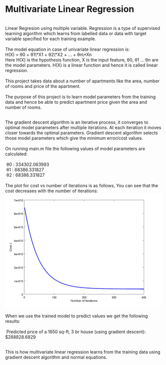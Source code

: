 # Multivariate Linear Regression
<br>
Linear Regresion using multiple variable. Regression is a type of supervised learning algorithm which learns from labelled data or data with target variable specified for each training example.<br><br>
The model equation in case of univariate linear regression is:<br>
H(X) = θ0 + θ1\*X1 + θ2\*X2 + ... + θn\*Xn
<br>
Here H(X) is the hypothesis function, X is the input feature, θ0, θ1 ... θn are the model parameters. H(X) is a linear function and hence it is called linear regression.
<br><br>
This project takes data about a number of apartments like the area, number of rooms and price of the apartment.<br><br>
The purpose of this project is to learn model parameters from the training data and hence be able to predict apartment price given the area and number of rooms.<br><br>

The gradient descent algorithm is an iterative process, it converges to optimal model parameters after multiple iterations. At each iteration it moves closer towards the optimal parameters. Gradient descent algorithm selects those model parameters which give the minimum error/cost values.<br><br>
On running main.m file the following values of model parameters are calculated:<br><br>
&nbsp;θ0 : 334302.063993<br>
&nbsp;θ1 : 68386.331827<br>
&nbsp;θ2 : 68386.331827<br><br>
The plot for cost vs number of iterations is as follows, You can see that the cost decreases with the number of iterations:<br>
<img src="https://github.com/kailashmaurya/Machine-Learning/blob/master/Multivariate%20Linear%20Regression/costVSiterations.jpg" style="margin-right: auto; margin-left: auto;"><br>

When we use the trained model to predict values we get the following results:<br><br>
&nbsp;Predicted price of a 1650 sq-ft, 3 br house (using gradient descent): $288828.6829<br><br>

This is how multivariate linear regression learns from the training data using gradient descent algorithm and normal equations.